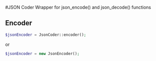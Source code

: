#JSON Coder
Wrapper for json_encode() and json_decode() functions

## Encoder

```php
$jsonEncoder = JsonCoder::encoder();
```
or
```php
$jsonEncoder = new JsonEncoder();
```
